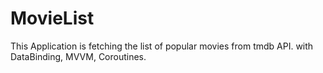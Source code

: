 # MovieList
This Application is fetching the list of popular movies from tmdb API. with DataBinding, MVVM, Coroutines.
